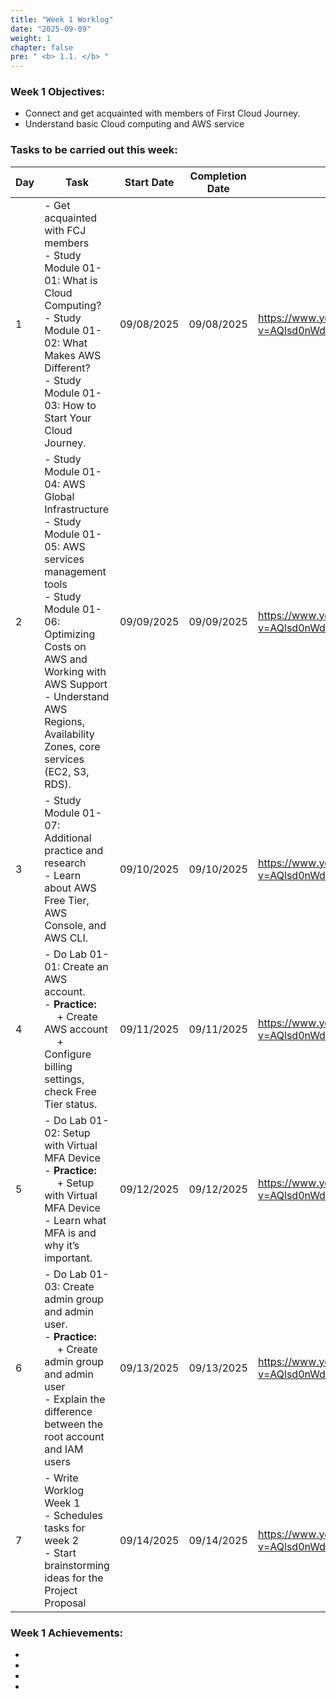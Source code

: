 ```yaml
---
title: "Week 1 Worklog"
date: "2025-09-09"
weight: 1
chapter: false
pre: " <b> 1.1. </b> "
---
```


### Week 1 Objectives:

* Connect and get acquainted with members of First Cloud Journey.
* Understand basic Cloud computing and AWS service

### Tasks to be carried out this week:
| Day | Task                                                                                                                                                                                                   | Start Date | Completion Date | Reference Material                        |
| --- | ------------------------------------------------------------------------------------------------------------------------------------------------------------------------------------------------------ | ---------- | --------------- | ----------------------------------------- |
| 1   | - Get acquainted with FCJ members <br> - Study Module 01-01: What is Cloud Computing? <br> - Study Module 01-02: What Makes AWS Different? <br>  - Study Module 01-03: How to Start Your Cloud Journey.                                                                                                   | 09/08/2025 | 09/08/2025      | <https://www.youtube.com/watch?v=AQlsd0nWdZk&list=PLahN4TLWtox2a3vElknwzU_urND8hLn1i&index=1/> | 
| 2   | - Study Module 01-04: AWS Global Infrastructure <br> - Study Module 01-05: AWS services management tools <br> - Study Module 01-06: Optimizing Costs on AWS and Working with AWS Support <br> - Understand AWS Regions, Availability Zones, core services (EC2, S3, RDS).                                       | 09/09/2025 | 09/09/2025      | <https://www.youtube.com/watch?v=AQlsd0nWdZk&list=PLahN4TLWtox2a3vElknwzU_urND8hLn1i&index=1/> |
| 3   | - Study Module 01-07: Additional practice and research <br> - Learn about AWS Free Tier, AWS Console, and AWS CLI. <br>| 09/10/2025 | 09/10/2025      | <https://www.youtube.com/watch?v=AQlsd0nWdZk&list=PLahN4TLWtox2a3vElknwzU_urND8hLn1i&index=1/> |
| 4   | - Do Lab 01-01: Create an AWS account. <br> - **Practice:** <br>&emsp; + Create AWS account <br>&emsp; + Configure billing settings, check Free Tier status.                           | 09/11/2025 | 09/11/2025      | <https://www.youtube.com/watch?v=AQlsd0nWdZk&list=PLahN4TLWtox2a3vElknwzU_urND8hLn1i&index=1/> |
| 5   | - Do Lab 01-02: Setup with Virtual MFA Device <br>   - **Practice:** <br>&emsp; + Setup with Virtual MFA Device  <br>          - Learn what MFA is and why it’s important.                                                | 09/12/2025 | 09/12/2025      | <https://www.youtube.com/watch?v=AQlsd0nWdZk&list=PLahN4TLWtox2a3vElknwzU_urND8hLn1i&index=1/> |
| 6   | - Do Lab 01-03: Create admin group and admin user. <br> - **Practice:** <br>&emsp; + Create admin group and admin user <br> - Explain the difference between the root account and IAM users                                                                                    | 09/13/2025 | 09/13/2025      | <https://www.youtube.com/watch?v=AQlsd0nWdZk&list=PLahN4TLWtox2a3vElknwzU_urND8hLn1i&index=1/> |
| 7   | - Write Worklog Week 1 <br> - Schedules tasks for week 2 <br> - Start brainstorming ideas for the Project Proposal                                                               | 09/14/2025 | 09/14/2025      | <https://www.youtube.com/watch?v=AQlsd0nWdZk&list=PLahN4TLWtox2a3vElknwzU_urND8hLn1i&index=1/> |


### Week 1 Achievements:

*  
* 
* 
* 

